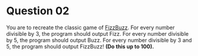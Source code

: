 # Question 02

You are to recreate the classic game of [FizzBuzz](https://en.wikipedia.org/wiki/Fizz_buzz). For every number divisible by 3, the program should output Fizz. For every number divisible by 5, the program should output Buzz. For every number divisible by 3 and 5, the program should output FizzBuzz! **(Do this up to 100).**
